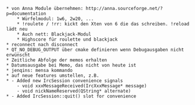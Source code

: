 	* von Anna Module übernehmen: http://anna.sourceforge.net/?p=documentation
		* Würfelmodul: 1w6, 2w20, ...
		* !roulete / !rr: kickt den Xten von 6 die das schreiben. !reload lädt neu
		* Auch nett: Blackjack-Modul
		* Highscore für roulette und blackjack
	* reconnect nach disconnect
	* QT_NO_DEBUG_OUTPUT über cmake definieren wenn Debugausgaben nicht erwünscht
	* Zeitliche Abfolge der memos erhalten
	* Datumsausgabe bei Memo, das nicht von heute ist
	* jenqins: mensa kommando
	* auf neue features umstellen, z.B.
	* - Added new IrcSession convenience signals
	    - void xxxMessageReceived(IrcXxxMessage* message)
		- void nickNameReserved(QString* alternate)
	* - Added IrcSession::quit() slot for convenience

